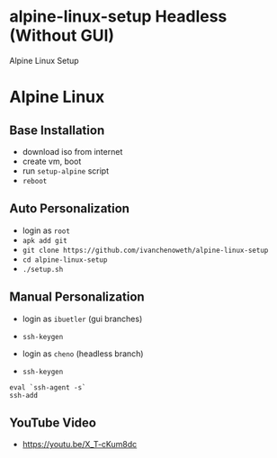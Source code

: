 # alpine-linux-setup Headless (Without GUI)
Alpine Linux Setup

# Alpine Linux
## Base Installation
* download iso from internet
* create vm, boot
* run `setup-alpine` script
* `reboot`

## Auto Personalization
* login as `root`
* `apk add git`
* `git clone https://github.com/ivanchenoweth/alpine-linux-setup`
* `cd alpine-linux-setup`
* `./setup.sh`

## Manual Personalization
* login as `ibuetler` (gui branches)
* `ssh-keygen`

* login as `cheno` (headless branch)
* `ssh-keygen`

````
eval `ssh-agent -s`
ssh-add
````
## YouTube Video
* https://youtu.be/X_T-cKum8dc
